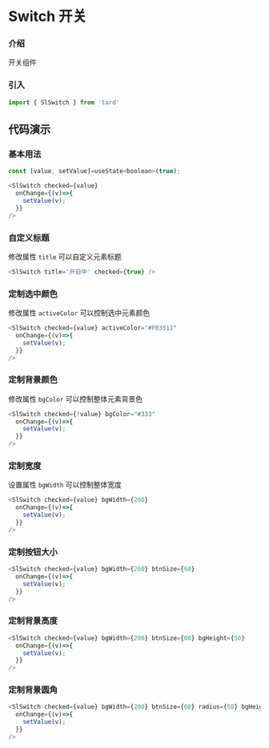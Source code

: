 # Switch 开关
### 介绍
开关组件
### 引入
```js
import { SlSwitch } from 'tard'
```
## 代码演示
### 基本用法

```js
const [value, setValue]=useState<boolean>(true);

<SlSwitch checked={value}
  onChange={(v)=>{
    setValue(v);
  }} 
/>

```

### 自定义标题
修改属性 `title` 可以自定义元素标题
```js
<SlSwitch title='开启中' checked={true} />

```
### 定制选中颜色
修改属性 `activeColor` 可以控制选中元素颜色
```js
<SlSwitch checked={value} activeColor="#F03511"
  onChange={(v)=>{
    setValue(v);
  }} 
/>

```
### 定制背景颜色
修改属性 `bgColor` 可以控制整体元素背景色
```js
<SlSwitch checked={!value} bgColor="#333"
  onChange={(v)=>{
    setValue(v);
  }} 
/>

```
        
### 定制宽度
设置属性 `bgWidth` 可以控制整体宽度
```js
<SlSwitch checked={value} bgWidth={200}
  onChange={(v)=>{
    setValue(v);
  }} 
/>
```
### 定制按钮大小

```js
<SlSwitch checked={value} bgWidth={200} btnSize={60}
  onChange={(v)=>{
    setValue(v);
  }} 
/>
```
### 定制背景高度

```js
<SlSwitch checked={value} bgWidth={200} btnSize={60} bgHeight={50}
  onChange={(v)=>{
    setValue(v);
  }} 
/>
```
### 定制背景圆角

```js
<SlSwitch checked={value} bgWidth={200} btnSize={60} radius={50} bgHeight={50}
  onChange={(v)=>{
    setValue(v);
  }} 
/>
```

